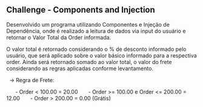 ## Challenge - Components and Injection

Desenvolvido um programa utilizando Componentes e Injeção de Dependência, onde é realizado a leitura de dados via input do usuário e retornar o Valor Total da Order informada.

O valor total é retornado considerando o % de desconto informado pelo usuário, que será aplicado sobre o valor básico informado para a respectiva order. Ainda será retornado somado ao valor total, o valor do frete considerando as regras aplicadas conforme levantamento.

  -> Regra de Frete:
  
      - Order < 100.00 = 20.00
      - Order >= 100.00 e Order <= 200.00 = 12.00
      - Order > 200.00 = 0.00 (Grátis)
